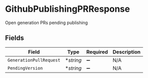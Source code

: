 # GithubPublishingPRResponse

Open generation PRs pending publishing


## Fields

| Field                   | Type                    | Required                | Description             |
| ----------------------- | ----------------------- | ----------------------- | ----------------------- |
| `GenerationPullRequest` | **string*               | :heavy_minus_sign:      | N/A                     |
| `PendingVersion`        | **string*               | :heavy_minus_sign:      | N/A                     |
